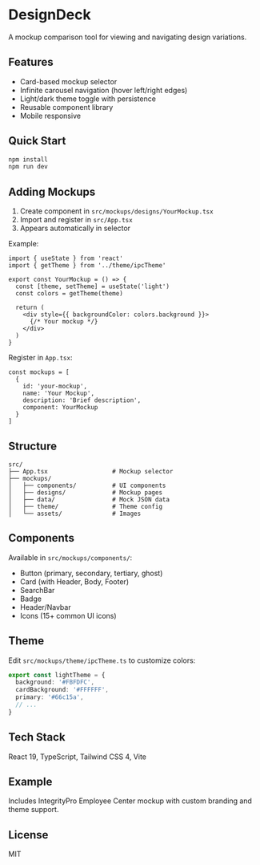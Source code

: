 # DesignDeck

A mockup comparison tool for viewing and navigating design variations.

## Features

- Card-based mockup selector
- Infinite carousel navigation (hover left/right edges)
- Light/dark theme toggle with persistence
- Reusable component library
- Mobile responsive

## Quick Start

```bash
npm install
npm run dev
```

## Adding Mockups

1. Create component in `src/mockups/designs/YourMockup.tsx`
2. Import and register in `src/App.tsx`
3. Appears automatically in selector

Example:

```tsx
import { useState } from 'react'
import { getTheme } from '../theme/ipcTheme'

export const YourMockup = () => {
  const [theme, setTheme] = useState('light')
  const colors = getTheme(theme)

  return (
    <div style={{ backgroundColor: colors.background }}>
      {/* Your mockup */}
    </div>
  )
}
```

Register in `App.tsx`:

```tsx
const mockups = [
  {
    id: 'your-mockup',
    name: 'Your Mockup',
    description: 'Brief description',
    component: YourMockup
  }
]
```

## Structure

```
src/
├── App.tsx                  # Mockup selector
├── mockups/
│   ├── components/          # UI components
│   ├── designs/             # Mockup pages
│   ├── data/                # Mock JSON data
│   ├── theme/               # Theme config
│   └── assets/              # Images
```

## Components

Available in `src/mockups/components/`:

- Button (primary, secondary, tertiary, ghost)
- Card (with Header, Body, Footer)
- SearchBar
- Badge
- Header/Navbar
- Icons (15+ common UI icons)

## Theme

Edit `src/mockups/theme/ipcTheme.ts` to customize colors:

```typescript
export const lightTheme = {
  background: '#FBFDFC',
  cardBackground: '#FFFFFF',
  primary: '#66c15a',
  // ...
}
```

## Tech Stack

React 19, TypeScript, Tailwind CSS 4, Vite

## Example

Includes IntegrityPro Employee Center mockup with custom branding and theme support.

## License

MIT
